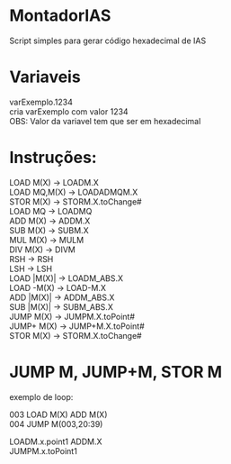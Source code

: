 # MontadorIAS
Script simples para gerar código hexadecimal de IAS

# Variaveis
varExemplo.1234  
  cria varExemplo com valor 1234  
OBS: Valor da variavel tem que ser em hexadecimal  

# Instruções:

LOAD M(X) -> LOADM.X  
LOAD MQ,M(X) -> LOADADMQM.X  
STOR M(X) -> STORM.X.toChange#  
LOAD MQ -> LOADMQ  
ADD M(X) -> ADDM.X  
SUB M(X) -> SUBM.X  
MUL M(X) -> MULM  
DIV M(X) -> DIVM  
RSH -> RSH  
LSH -> LSH  
LOAD |M(X)| -> LOADM_ABS.X  
LOAD -M(X) -> LOAD-M.X  
ADD |M(X)| -> ADDM_ABS.X  
SUB |M(X)| -> SUBM_ABS.X  
JUMP M(X) -> JUMPM.X.toPoint#  
JUMP+ M(X) -> JUMP+M.X.toPoint#  
STOR M(X) -> STORM.X.toChange#  

# JUMP M, JUMP+M, STOR M

exemplo de loop:  
    
  003 LOAD M(X) ADD M(X)  
  004 JUMP M(003,20:39)   
      
  LOADM.x.point1 ADDM.X  
  JUMPM.x.toPoint1  
